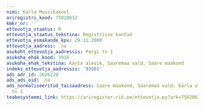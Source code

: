 ```yaml
---
nimi: Kärla Muusikakool
ariregistri_kood: 75020612
kmkr_nr: ''
ettevotja_staatus: R
ettevotja_staatus_tekstina: Registrisse kantud
ettevotja_esmakande_kpv: 29.11.2000
ettevotja_aadress: .na
asukoht_ettevotja_aadressis: Pargi tn 1
asukoha_ehak_kood: 3916
asukoha_ehak_tekstina: Kärla alevik, Saaremaa vald, Saare maakond
indeks_ettevotja_aadressis: '93501'
ads_adr_id: 2626220
ads_ads_oid: .na
ads_normaliseeritud_taisaadress: Saare maakond, Saaremaa vald, Kärla alevik, Pargi
  tn 1
teabesysteemi_link: https://ariregister.rik.ee/ettevotja.py?ark=75020612&ref=rekvisiidid
---
```

